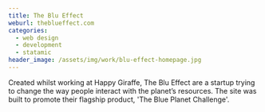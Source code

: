 ```yaml
---
title: The Blu Effect
weburl: theblueffect.com
categories:
  - web design
  - development
  - statamic
header_image: /assets/img/work/blu-effect-homepage.jpg
---
```

Created whilst working at Happy Giraffe, The Blu Effect are a startup trying to change the way people interact with the planet’s resources. The site was built to promote their flagship product, 'The Blue Planet Challenge'.
